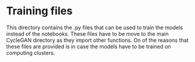 # Training files
This directory contains the .py files that can be used to train the models instead of the notebooks.
These files have to be move to the main CycleGAN directory as they import other functions. 
On of the reasons that these files are provided is in case the models have to be trained on computing clusters.
